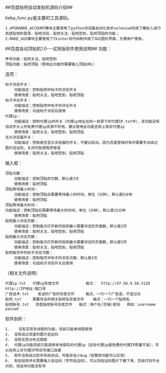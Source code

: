 ##百度贴吧自动发贴机源码介绍##



tieba_func.py是主要的工具源码。

    1.UPGRANDE_ACCOUNT模块主要使用了python浏览器自动化技术selenium完成了模拟人进行百度贴吧的登录，贴吧浏览，贴吧关注，贴吧签到，贴吧顶贴的功能；
    2.MAKE_GUI模块主要使用了tkinter将代码制作成了GUI图形界面，方便用户使用。


##百度自动顶贴机1.0---试用版软件使用说明##
  功能：
  
    养号功能：贴吧关注，贴吧签到
    顶贴功能：贴吧顶贴（使用此功能时需要输入顶贴URL）
  选项：
  
    帖子浏览开关：
        功能描述：控制贴吧中帖子的浏览开关
        使用场景：贴吧关注，贴吧签到，贴吧顶贴
    帖子评论开关：
        功能描述：控制贴吧中帖子的评论开关
        使用场景：勾选帖子浏览后使用
    代理ip：
        功能描述：控制代理ip的开关（代理ip地址在同一目录下的代理IP.txt中），该功能没有测试手头上的免费代理ip资源不好用，建议使用此功能去网上购买代理ip
        使用场景：贴吧关注，贴吧签到，贴吧顶贴
    无头浏览器开关：
        功能描述：控制是否显示浏览器的开关，不建议启动，因为百度登陆时有时需要手动绕过图片验证码，关闭可能使程序错误
        使用场景：贴吧关注，贴吧签到，贴吧顶贴
 输入框：
 
    顶贴次数：
        功能描述：控制顶贴的次数，默认是3次
        使用场景：贴吧顶贴
    顶贴等待最小时间：
        功能描述：控制顶贴后需要等待最小的时间，单位（分钟），默认是5分钟
        使用场景：贴吧顶贴
    顶贴等待最大时间：
    功能描述：控制顶贴后需要等待最大的时间，单位（分钟），默认是15分钟
        使用场景：贴吧顶贴
    贴吧最小浏览页数：
        功能描述：控制每次打开新的贴吧最小需要浏览的页面数，默认是2页
        使用场景：贴吧关注，贴吧签到，贴吧顶贴
    贴吧最大浏览页数：
        功能描述：控制每次打开新的贴吧最大需要浏览的页面数，默认是5页
        使用场景：贴吧关注，贴吧签到，贴吧顶贴
    贴吧每页中的帖子浏览次数：
        功能描述：控制每页中帖子的浏览次数，默认是3次
        使用场景：勾选帖子浏览开关后使用

（相关文件说明）

    代理ip.txt   代理ip存放文件            格式：  http://47.56.9.58:3128   http://IP地址:端口号
    广告话术.txt    发送的广告的存放文件     格式，一行一个广告语，不宜过长
    贴吧.txt     需要攻击的相关贴吧名存放文件    格式：一行一个贴吧名
    贴吧账号.txt   百度贴吧账号存放文件   格式：用户名(空格)密码   例如：username passwd 

软件剖析：

    1.    没有实现多线程的功能，目前只能单线程使用
    2.	没有绕过百度的图片验证码
    3.	没有实现分布式爬取
    4.	代理ip功能目前只能调用本地保存的代理ip（这些代理ip是免费的代理IP质量不高），可以在网上买代理IP然后写接口连接
    5.	软件没有经过软件系统测试，可能存在小bug（但整体功能可以实现）
    6.	有些贴吧评论需要输入验证码（字符验证码），可以将验证码图片下载下来，交给打码平台识别，但这块功能没有写



